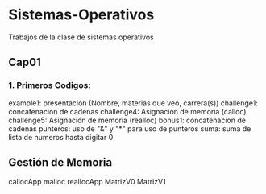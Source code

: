 # Sistemas-Operativos
Trabajos de la clase de sistemas operativos
## Cap01
### 1. Primeros Codigos:
example1: presentación (Nombre, materias que veo, carrera(s))
challenge1: concatenacion de cadenas
challenge4: Asignación de memoria (calloc)
challenge5: Asignación de memoria (realloc)
bonus1: concatenacion de cadenas
punteros: uso de "&" y "*" para uso de punteros
suma: suma de lista de numeros hasta digitar 0
## Gestión de Memoria
callocApp
malloc
reallocApp
MatrizV0
MatrizV1


